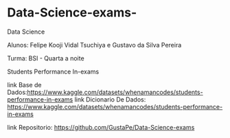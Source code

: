 # Data-Science-exams-

Data Science

Alunos: Felipe Kooji Vidal Tsuchiya e Gustavo da Silva Pereira

Turma: BSI - Quarta a noite

Students Performance In-exams

link Base de Dados:https://www.kaggle.com/datasets/whenamancodes/students-performance-in-exams link Dicionario De Dados: https://www.kaggle.com/datasets/whenamancodes/students-performance-in-exams

link Repositorio: https://github.com/GustaPe/Data-Science-exams
